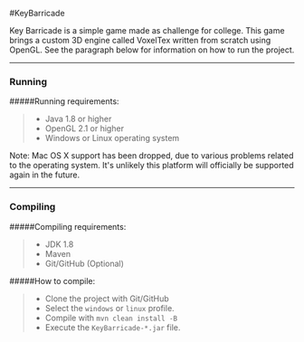 #KeyBarricade

Key Barricade is a simple game made as challenge for college.
This game brings a custom 3D engine called VoxelTex written from scratch using OpenGL.
See the paragraph below for information on how to run the project.

---

### Running

#####Running requirements:
>- Java 1.8 or higher
>- OpenGL 2.1 or higher
>- Windows or Linux operating system

Note: Mac OS X support has been dropped, due to various problems related to the operating system. It's unlikely this platform will officially be supported again in the future.

---

### Compiling

#####Compiling requirements:
>- JDK 1.8
>- Maven
>- Git/GitHub (Optional)

#####How to compile:
>- Clone the project with Git/GitHub
>- Select the `windows` or `linux` profile.
>- Compile with `mvn clean install -B`
>- Execute the `KeyBarricade-*.jar` file.